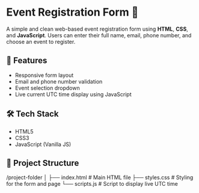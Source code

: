 # Event Registration Form 🎉

A simple and clean web-based event registration form using **HTML**, **CSS**, and **JavaScript**. Users can enter their full name, email, phone number, and choose an event to register.

## 🚀 Features

- Responsive form layout
- Email and phone number validation
- Event selection dropdown
- Live current UTC time display using JavaScript

## 🛠️ Tech Stack

- HTML5
- CSS3
- JavaScript (Vanilla JS)

## 📁 Project Structure

/project-folder
│
├── index.html # Main HTML file
├── styles.css # Styling for the form and page
└── scripts.js # Script to display live UTC time
